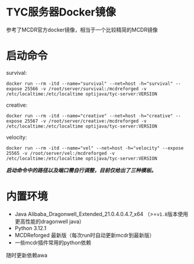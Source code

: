 # TYC服务器Docker镜像

参考了MCDR官方docker镜像，相当于一个比较精简的MCDR镜像

# 启动命令

survival:

`docker run --rm -itd --name="survival" --net=host -h="survival" --expose 25566 -v /root/server/survival:/mcdreforged -v /etc/localtime:/etc/localtime optijava/tyc-server:VERSION`

creative:

`docker run --rm -itd --name="creative" --net=host -h="creative" --expose 25567 -v /root/server/creative:/mcdreforged -v /etc/localtime:/etc/localtime optijava/tyc-server:VERSION`

velocity:

`docker run --rm -itd --name="vel" --net=host -h="velocity" --expose 25565 -v /root/server/vel:/mcdreforged -v /etc/localtime:/etc/localtime optijava/tyc-server:VERSION`

**_启动命令中的路径以及端口需自行调整，目前仅给出了三种模板。_**

# 内置环境

- Java Alibaba_Dragonwell_Extended_21.0.4.0.4.7_x64 （>=`v1.8`版本使用更高性能的dragonwell java）
- Python 3.12.1
- MCDReforged 最新版（每次run时自动更新mcdr到最新版）
- 一些mcdr插件常用的python依赖

随时更新依赖awa


